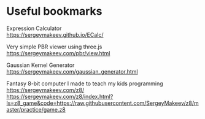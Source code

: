 # Useful bookmarks

Expression Calculator  
https://sergeymakeev.github.io/ECalc/

Very simple PBR viewer using three.js  
https://sergeymakeev.com/pbr/view.html

Gaussian Kernel Generator
https://sergeymakeev.com/gaussian_generator.html

Fantasy 8-bit computer I made to teach my kids programming  
https://sergeymakeev.com/z8/  
https://sergeymakeev.com/z8/index.html?ls=z8_game&code=https://raw.githubusercontent.com/SergeyMakeev/z8/master/practice/game.z8  

